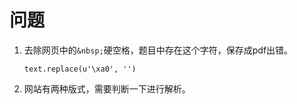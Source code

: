 # 问题
1. 去除网页中的`&nbsp;`硬空格，题目中存在这个字符，保存成pdf出错。
   
   `text.replace(u'\xa0', '')`
   
2. 网站有两种版式，需要判断一下进行解析。